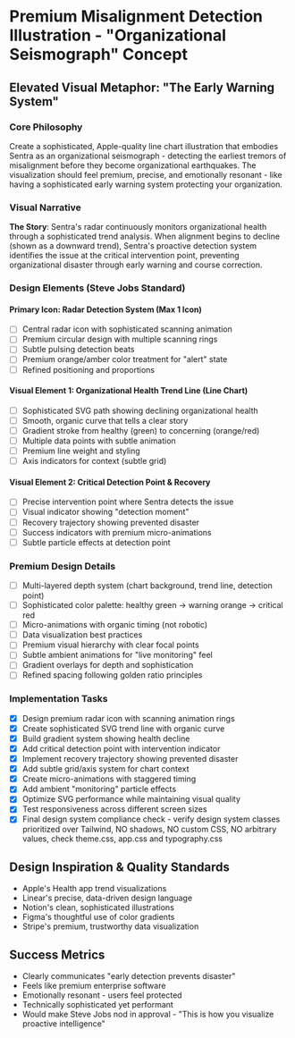 # Premium Misalignment Detection Illustration - "Organizational Seismograph" Concept

## Elevated Visual Metaphor: "The Early Warning System"

### Core Philosophy
Create a sophisticated, Apple-quality line chart illustration that embodies Sentra as an organizational seismograph - detecting the earliest tremors of misalignment before they become organizational earthquakes. The visualization should feel premium, precise, and emotionally resonant - like having a sophisticated early warning system protecting your organization.

### Visual Narrative
**The Story**: Sentra's radar continuously monitors organizational health through a sophisticated trend analysis. When alignment begins to decline (shown as a downward trend), Sentra's proactive detection system identifies the issue at the critical intervention point, preventing organizational disaster through early warning and course correction.

### Design Elements (Steve Jobs Standard)

#### Primary Icon: Radar Detection System (Max 1 Icon)
- [ ] Central radar icon with sophisticated scanning animation
- [ ] Premium circular design with multiple scanning rings
- [ ] Subtle pulsing detection beats
- [ ] Premium orange/amber color treatment for "alert" state
- [ ] Refined positioning and proportions

#### Visual Element 1: Organizational Health Trend Line (Line Chart)
- [ ] Sophisticated SVG path showing declining organizational health
- [ ] Smooth, organic curve that tells a clear story
- [ ] Gradient stroke from healthy (green) to concerning (orange/red)
- [ ] Multiple data points with subtle animation
- [ ] Premium line weight and styling
- [ ] Axis indicators for context (subtle grid)

#### Visual Element 2: Critical Detection Point & Recovery
- [ ] Precise intervention point where Sentra detects the issue
- [ ] Visual indicator showing "detection moment"
- [ ] Recovery trajectory showing prevented disaster
- [ ] Success indicators with premium micro-animations
- [ ] Subtle particle effects at detection point

### Premium Design Details
- [ ] Multi-layered depth system (chart background, trend line, detection point)
- [ ] Sophisticated color palette: healthy green → warning orange → critical red
- [ ] Micro-animations with organic timing (not robotic)
- [ ] Data visualization best practices
- [ ] Premium visual hierarchy with clear focal points
- [ ] Subtle ambient animations for "live monitoring" feel
- [ ] Gradient overlays for depth and sophistication
- [ ] Refined spacing following golden ratio principles

### Implementation Tasks
- [x] Design premium radar icon with scanning animation rings
- [x] Create sophisticated SVG trend line with organic curve
- [x] Build gradient system showing health decline
- [x] Add critical detection point with intervention indicator
- [x] Implement recovery trajectory showing prevented disaster
- [x] Add subtle grid/axis system for chart context
- [x] Create micro-animations with staggered timing
- [x] Add ambient "monitoring" particle effects
- [x] Optimize SVG performance while maintaining visual quality
- [x] Test responsiveness across different screen sizes
- [x] Final design system compliance check - verify design system classes prioritized over Tailwind, NO shadows, NO custom CSS, NO arbitrary values, check theme.css, app.css and typography.css

## Design Inspiration & Quality Standards
- Apple's Health app trend visualizations
- Linear's precise, data-driven design language
- Notion's clean, sophisticated illustrations
- Figma's thoughtful use of color gradients
- Stripe's premium, trustworthy data visualization

## Success Metrics
- Clearly communicates "early detection prevents disaster"
- Feels like premium enterprise software
- Emotionally resonant - users feel protected
- Technically sophisticated yet performant
- Would make Steve Jobs nod in approval - "This is how you visualize proactive intelligence"
